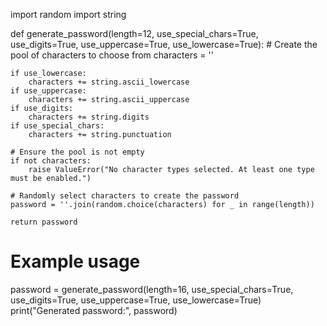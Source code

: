 import random
import string

def generate_password(length=12, use_special_chars=True, use_digits=True, use_uppercase=True, use_lowercase=True):
    # Create the pool of characters to choose from
    characters = ''
    
    if use_lowercase:
        characters += string.ascii_lowercase
    if use_uppercase:
        characters += string.ascii_uppercase
    if use_digits:
        characters += string.digits
    if use_special_chars:
        characters += string.punctuation
    
    # Ensure the pool is not empty
    if not characters:
        raise ValueError("No character types selected. At least one type must be enabled.")
    
    # Randomly select characters to create the password
    password = ''.join(random.choice(characters) for _ in range(length))
    
    return password

# Example usage
password = generate_password(length=16, use_special_chars=True, use_digits=True, use_uppercase=True, use_lowercase=True)
print("Generated password:", password)
